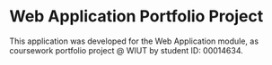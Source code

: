 # Web Application Portfolio Project
This application was developed for the Web Application module, as coursework portfolio project @ WIUT by student ID: 00014634.
